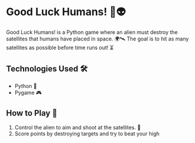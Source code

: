 # Good Luck Humans! 🚀👽

Good Luck Humans! is a Python game where an alien must destroy the satellites that humans have placed in space. 🌍🛰️ The goal is to hit as many satellites as possible before time runs out! ⏳

## Technologies Used 🛠️
- Python 🐍
- Pygame 🎮

## How to Play 🎯
1. Control the alien to aim and shoot at the satellites. 🔫
2. Score points by destroying targets and try to beat your high